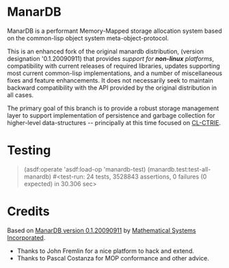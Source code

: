 ManarDB
=======

ManarDB is a performant Memory-Mapped storage allocation system based
on the common-lisp object system meta-object-protocol.

This is an enhanced fork of the original manardb distribution,
(version designation '0.1.20090911) that provides _support for **non-linux**
platforms_, compatibility with current releases of required libraries,
updates supporting most current common-lisp implementations, and a number of
miscellaneous fixes and feature enhancements.  It does not necessarily
seek to maintain backward compatibility with the API provided by the
original distribution in all cases.
                     
The primary goal of this branch is to provide a robust storage
management layer to support implementation of persistence and garbage
collection for higher-level data-structures -- principally at this
time focused on [CL-CTRIE](http://github.com/danlentz/cl-ctrie/tree/persistence/). 


Testing
===

> (asdf:operate 'asdf:load-op 'manardb-test)
> (manardb.test:test-all-manardb)
#<test-run: 24 tests, 3528843 assertions, 0 failures (0 expected) in 30.306 sec>

Credits
===

Based on [ManarDB version 0.1.20090911](http://cl-www.msi.co.jp/projects/manardb/index.html)
by [Mathematical Systems Incorporated](http://www.msi.co.jp).

- Thanks to John Fremlin for a nice platform to hack and extend.
- Thanks to Pascal Costanza for MOP conformance and other advice.
